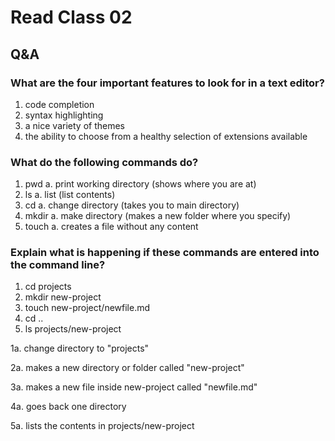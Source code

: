 # Read Class 02

## Q&A

### What are the four important features to look for in a text editor?

  1. code completion
  2. syntax highlighting
  3. a nice variety of themes
  4. the ability to choose from a healthy selection of extensions available

### What do the following commands do?

  1. pwd
     a. print working directory (shows where you are at)
  2. ls
     a. list (list contents)
  3. cd
     a. change directory (takes you to main directory)
  4. mkdir
     a. make directory (makes a new folder where you specify)
  5. touch
     a. creates a file without any content
     

### Explain what is happening if these commands are entered into the command line?

  1. cd projects
  2. mkdir new-project
  3. touch new-project/newfile.md
  4. cd ..
  5. ls projects/new-project

  1a. change directory to "projects"
  
  2a. makes a new directory or folder called "new-project"
  
  3a. makes a new file inside new-project called "newfile.md"
  
  4a. goes back one directory
  
  5a. lists the contents in projects/new-project
